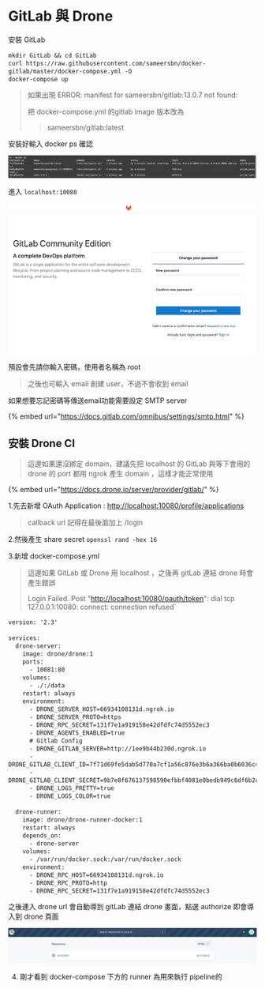 # GitLab 與 Drone

安裝 GitLab

```text
mkdir GitLab && cd GitLab
curl https://raw.githubusercontent.com/sameersbn/docker-gitlab/master/docker-compose.yml -O
docker-compose up
```

> 如果出現 ERROR: manifest for sameersbn/gitlab:13.0.7 not found:
>
>  把 docker-compose.yml 的gitlab image 版本改為 
>
> > sameersbn/gitlab:latest

安裝好輸入 docker ps 確認

![](.gitbook/assets/ying-mu-kuai-zhao-20200731-shang-wu-10.03.27.png)

進入 `localhost:10080`

![](.gitbook/assets/ying-mu-kuai-zhao-20200731-shang-wu-10.03.31.png)

預設會先請你輸入密碼，使用者名稱為 root

> 之後也可輸入 email 創建 user，不過不會收到 email

如果想要忘記密碼等傳送email功能需要設定 SMTP server

{% embed url="https://docs.gitlab.com/omnibus/settings/smtp.html" %}

## 安裝 Drone CI

> 這邊如果還沒綁定 domain，建議先把 localhost 的 GitLab 與等下會用的 drone 的 port 都用 ngrok 產生 domain ，這樣才能正常使用

{% embed url="https://docs.drone.io/server/provider/gitlab/" %}

1.先去新增 OAuth Application : [http://localhost:10080/profile/applications](http://localhost:10080/profile/applications)

> callback url 記得在最後面加上 /login

2.然後產生 share secret `openssl rand -hex 16`

3.新增 docker-compose.yml

> 這邊如果 GitLab 或 Drone 用 localhost ，之後再 gitLab 連結 drone 時會產生錯誤
>
> Login Failed. Post "[http://localhost:10080/oauth/token](http://localhost:10080/oauth/token)": dial tcp 127.0.0.1:10080: connect: connection refused\`

```text
version: '2.3'

services:
  drone-server:
    image: drone/drone:1
    ports:
      - 10081:80
    volumes:
      - ./:/data
    restart: always
    environment:
      - DRONE_SERVER_HOST=66934108131d.ngrok.io
      - DRONE_SERVER_PROTO=https
      - DRONE_RPC_SECRET=131f7e1a919158e42dfdfc74d5552ec3
      - DRONE_AGENTS_ENABLED=true
      # Gitlab Config
      - DRONE_GITLAB_SERVER=http://1ee9b44b230d.ngrok.io
      - DRONE_GITLAB_CLIENT_ID=7f71d69fe5dab5d770a7cf1a56c876e3b6a366ba0b6036c4e320382714e5c84e
      - DRONE_GITLAB_CLIENT_SECRET=9b7e8f676137598590efbbf4081e0bedb949c6df6b2ca29be40b3bfb56bb419a
      - DRONE_LOGS_PRETTY=true
      - DRONE_LOGS_COLOR=true

  drone-runner:
    image: drone/drone-runner-docker:1
    restart: always
    depends_on:
      - drone-server
    volumes:
      - /var/run/docker.sock:/var/run/docker.sock
    environment:
      - DRONE_RPC_HOST=66934108131d.ngrok.io
      - DRONE_RPC_PROTO=http
      - DRONE_RPC_SECRET=131f7e1a919158e42dfdfc74d5552ec3
```

之後連入 drone url 會自動導到 gitLab 連結 drone 畫面，點選 authorize 即會導入到 drone 頁面

![](.gitbook/assets/ying-mu-kuai-zhao-20200731-shang-wu-11.18.58.png)

4. 剛才看到 docker-compose 下方的 runner 為用來執行 pipeline的

